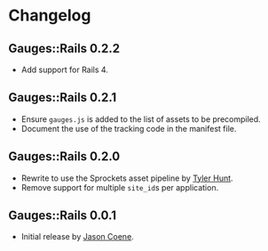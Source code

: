# Changelog

## Gauges::Rails 0.2.2

* Add support for Rails 4.


## Gauges::Rails 0.2.1

* Ensure `gauges.js` is added to the list of assets to be precompiled.
* Document the use of the tracking code in the manifest file.


## Gauges::Rails 0.2.0

* Rewrite to use the Sprockets asset pipeline by [Tyler Hunt][tyler].
* Remove support for multiple `site_id`s per application.


## Gauges::Rails 0.0.1

* Initial release by [Jason Coene][jason].


[jason]: http://github.com/jcoene
[tyler]: http://github.com/tylerhunt
